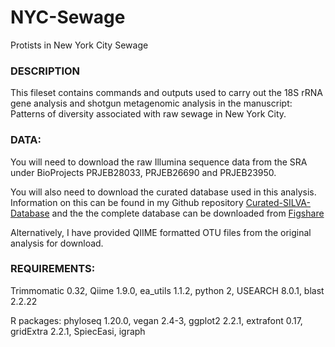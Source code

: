 # NYC-Sewage
Protists in New York City Sewage


### DESCRIPTION

This fileset contains commands and outputs used to carry out the 18S rRNA gene analysis and shotgun metagenomic analysis in the manuscript: Patterns of diversity associated with raw sewage in New York City.


### DATA:

You will need to download the raw Illumina sequence data from the SRA under BioProjects PRJEB28033, PRJEB26690 and PRJEB23950.

You will also need to download the curated database used in this analysis.
Information on this can be found in my Github repository [Curated-SILVA-Database][github_database] and the the complete database can be downloaded from [Figshare][Database]

Alternatively, I have provided QIIME formatted OTU files from the original analysis for download.


### REQUIREMENTS:

Trimmomatic 0.32, Qiime 1.9.0, ea_utils 1.1.2, python 2, USEARCH 8.0.1, blast 2.2.22

R packages: phyloseq 1.20.0, vegan 2.4-3, ggplot2 2.2.1, extrafont 0.17, gridExtra 2.2.1, SpiecEasi, igraph


[github_database]: https://github.com/jmmaritz/Curated-SILVA-Database
[Database]: https://doi.org/10.6084/m9.figshare.3114850.v1
